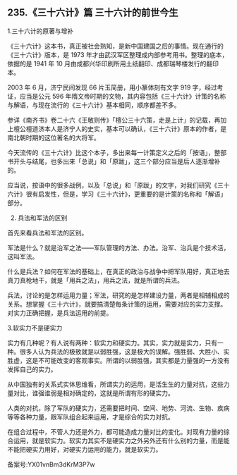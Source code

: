 ## 235.《三十六计》篇 三十六计的前世今生
1.三十六计的原著与增补


《三十六计》这本书，真正被社会熟知，是新中国建国之后的事情。现在通行的《三十六计》版本，是 1973 年才由武汉军区整理成内部参考用书。整理的底本，依据的是 1941 年 10 月由成都兴华印刷所用土纸翻印、成都瑞琴楼发行的翻印本。


2003 年 6 月，济宁民间发现 66 片玉简册，用小篆体刻有文字 919 字，经过考证，应当是公元 596 年隋文帝时期的文物，其内容包括《三十六计》计策的名称与解语，与现在流行的《三十六计》基本相同，顺序都差不多。


参详《南齐书》卷二十六《王敬则传》「檀公三十六策，走是上计」的记载，再加上檀公檀道济本人是济宁人的史实，基本可以确认，《三十六计》原本的作者，是南北朝时期的这位著名的大将军。


今天流传的《三十六计》比这个本子，多出来每一计策定义之后的「按语」，整部书开头与结尾，也多出来「总说」和「原跋」，这三个部分应当是后人逐渐增补的。


应当说，按语中的很多战例，以及「总说」和「原跋」的文字，对我们研究《三十六计》很有启发性，但是，学习《三十六计》，更重要的是计策的名称和「解语」部分。


2. 兵法和军法的区别


首先来看兵法和军法的区别。


军法是什么？就是治军之法——军队管理的方法、办法。治军、治兵是个技术活，这叫军法。


什么是兵法？如何在军法的基础上，在真正的政治与战争中把军队用好，真正地去真刀真枪地干，就是「用兵之法」，用兵之法，就是所谓的兵法。


兵法，讨论的是怎样运用力量；军法，研究的是怎样建设力量，两者是相辅相成的关系。想掌握《三十六计》，就要搞清楚每条计策的运用，需要对应的实力支撑。对实力正确把握，是兵法运用的前提。


3.软实力不是硬实力


实力有几种呢？有人说有两种：软实力和硬实力。其实，实力就是实力，只有一种。很多人认为兵法的极致就是以弱胜强，这是极大的误解。强胜弱、大胜小、实胜虚，这是不可能改变的客观事实。所谓的以弱胜强，其实都是力量强的一方没有发挥自己的实力。


从中国独有的关系式实体思维看，所谓实力的运用，是活生生的力量对抗，这些力量对比，谁强谁弱是相对确定的，这就是所谓有形的硬实力。


人类的对抗，除了军队的硬实力，还需要把时间、空间、地势、河流、生物、疾病等等各种力量，跟军队组合起来运用，才是综合的实力对抗。


在组合过程中，不管人力还是外力，都可能造成力量对比的变化。对现有力量的综合运用，就是软实力。软实力其实不是硬实力之外另外还有什么别的力量，而是能不能把硬实力用好，对硬实力运用的能力，就是软实力。


备案号:YX01vnBm3dKrM3P7w

